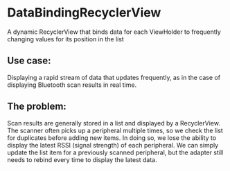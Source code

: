 # DataBindingRecyclerView
A dynamic RecyclerView that binds data for each ViewHolder to frequently changing values for its position in the list

## Use case:
Displaying a rapid stream of data that updates frequently, as in the case of displaying Bluetooth scan results in real time.

## The problem:
Scan results are generally stored in a list and displayed by a RecyclerView. The scanner often picks up a peripheral multiple times, so we check the list for duplicates before adding new items. In doing so, we lose the ability to display the latest RSSI (signal strength) of each peripheral. We can simply update the list item for a previously scanned peripheral, but the adapter still needs to rebind every time to display the latest data.
